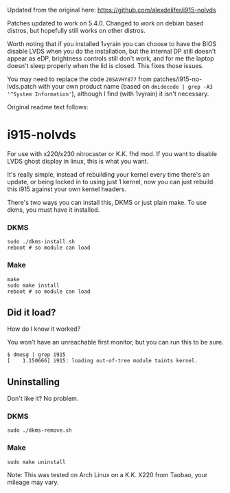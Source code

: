 Updated from the original here: https://github.com/alexdelifer/i915-nolvds

Patches updated to work on 5.4.0.
Changed to work on debian based distros, but hopefully still works on other
distros.

Worth noting that if you installed 1vyrain you can choose to have the BIOS
disable LVDS when you do the installation, but the internal DP still doesn't
appear as eDP, brightness controls still don't work, and for me the laptop
doesn't sleep properly when the lid is closed. This fixes those issues.

You may need to replace the code `20SAVHY877` from patches/i915-no-lvds.patch
with your own product name (based on `dmidecode | grep -A3 '^System
Information'`), although I find (with 1vyrain) it isn't necessary.

Original readme text follows:

# i915-nolvds

For use with x220/x230 nitrocaster or K.K. fhd mod. If you want to disable LVDS ghost display in linux, this is what you want. 

It's really simple, instead of rebuilding your kernel every time there's an update, or being locked in to using just 1 kernel, now you can just rebuild this i915 against your own kernel headers.

There's two ways you can install this, DKMS or just plain make. To use dkms, you must have it installed.

### DKMS

```
sudo ./dkms-install.sh
reboot # so module can load
```

### Make
```
make
sudo make install
reboot # so module can load
```
## Did it load?
How do I know it worked?

You won't have an unreachable first monitor, but you can run this to be sure.
``` 
$ dmesg | grep i915
[    1.150666] i915: loading out-of-tree module taints kernel.
```
## Uninstalling

Don't like it? No problem.

### DKMS
```
sudo ./dkms-remove.sh
```

### Make
```
sudo make uninstall
```

Note: This was tested on Arch Linux on a K.K. X220 from Taobao, your mileage may vary.
